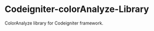 Codeigniter-colorAnalyze-Library
================================

ColorAnalyze library for Codeigniter framework.
